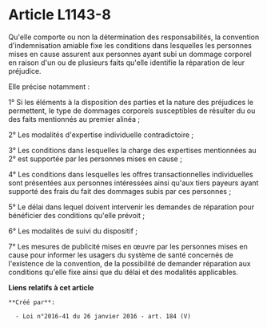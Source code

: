 # Article L1143-8

Qu'elle comporte ou non la détermination des responsabilités, la convention d'indemnisation amiable fixe les conditions dans
lesquelles les personnes mises en cause assurent aux personnes ayant subi un dommage corporel en raison d'un ou de plusieurs
faits qu'elle identifie la réparation de leur préjudice.

Elle précise notamment :

1° Si les éléments à la disposition des parties et la nature des préjudices le permettent, le type de dommages corporels
susceptibles de résulter du ou des faits mentionnés au premier alinéa ;

2° Les modalités d'expertise individuelle contradictoire ;

3° Les conditions dans lesquelles la charge des expertises mentionnées au 2° est supportée par les personnes mises en cause ;

4° Les conditions dans lesquelles les offres transactionnelles individuelles sont présentées aux personnes intéressées ainsi
qu'aux tiers payeurs ayant supporté des frais du fait des dommages subis par ces personnes ;

5° Le délai dans lequel doivent intervenir les demandes de réparation pour bénéficier des conditions qu'elle prévoit ;

6° Les modalités de suivi du dispositif ;

7° Les mesures de publicité mises en œuvre par les personnes mises en cause pour informer les usagers du système de santé
concernés de l'existence de la convention, de la possibilité de demander réparation aux conditions qu'elle fixe ainsi que du
délai et des modalités applicables.

**Liens relatifs à cet article**

	**Créé par**:

	  - Loi n°2016-41 du 26 janvier 2016 - art. 184 (V)

